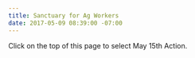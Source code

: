 ```yaml
---
title: Sanctuary for Ag Workers
date: 2017-05-09 08:39:00 -07:00
---
```


Click on the top of this page to select May 15th Action.